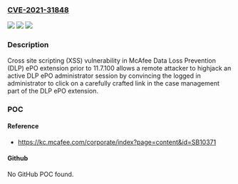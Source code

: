 ### [CVE-2021-31848](https://cve.mitre.org/cgi-bin/cvename.cgi?name=CVE-2021-31848)
![](https://img.shields.io/static/v1?label=Product&message=Data%20Loss%20Prevention%20(DLP)%20ePO%20extension&color=blue)
![](https://img.shields.io/static/v1?label=Version&message=%3C%2011.7.100%20&color=brighgreen)
![](https://img.shields.io/static/v1?label=Vulnerability&message=CWE-79%20Cross-site%20Scripting%20(XSS)&color=brighgreen)

### Description

Cross site scripting (XSS) vulnerability in McAfee Data Loss Prevention (DLP) ePO extension prior to 11.7.100 allows a remote attacker to highjack an active DLP ePO administrator session by convincing the logged in administrator to click on a carefully crafted link in the case management part of the DLP ePO extension.

### POC

#### Reference
- https://kc.mcafee.com/corporate/index?page=content&id=SB10371

#### Github
No GitHub POC found.


